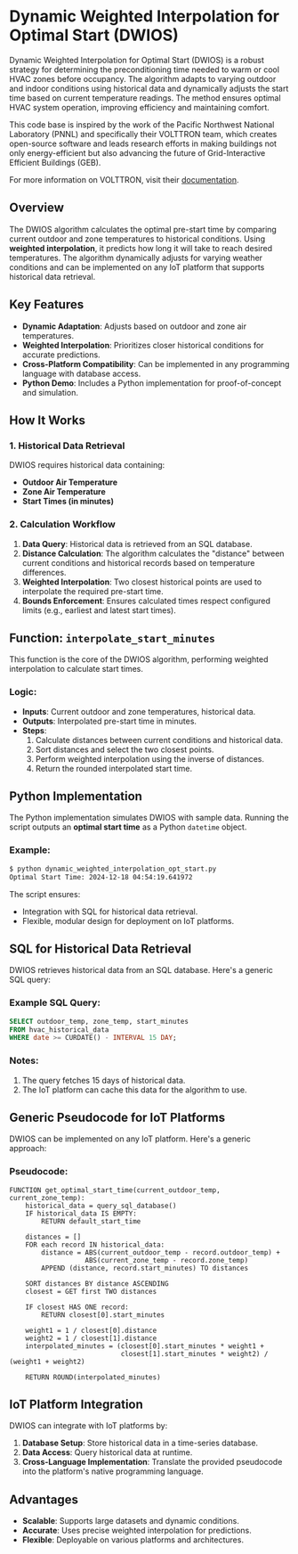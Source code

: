 # Dynamic Weighted Interpolation for Optimal Start (DWIOS)

Dynamic Weighted Interpolation for Optimal Start (DWIOS) is a robust strategy for determining the preconditioning time needed to warm or cool HVAC zones before occupancy. The algorithm adapts to varying outdoor and indoor conditions using historical data and dynamically adjusts the start time based on current temperature readings. The method ensures optimal HVAC system operation, improving efficiency and maintaining comfort.

This code base is inspired by the work of the Pacific Northwest National Laboratory (PNNL) and specifically their VOLTTRON team, which creates open-source software and leads research efforts in making buildings not only energy-efficient but also advancing the future of Grid-Interactive Efficient Buildings (GEB).

For more information on VOLTTRON, visit their [documentation](https://volttron.readthedocs.io/en/main/).



## Overview
The DWIOS algorithm calculates the optimal pre-start time by comparing current outdoor and zone temperatures to historical conditions. Using **weighted interpolation**, it predicts how long it will take to reach desired temperatures. The algorithm dynamically adjusts for varying weather conditions and can be implemented on any IoT platform that supports historical data retrieval.

## Key Features
- **Dynamic Adaptation**: Adjusts based on outdoor and zone air temperatures.
- **Weighted Interpolation**: Prioritizes closer historical conditions for accurate predictions.
- **Cross-Platform Compatibility**: Can be implemented in any programming language with database access.
- **Python Demo**: Includes a Python implementation for proof-of-concept and simulation.



## How It Works
### 1. Historical Data Retrieval
DWIOS requires historical data containing:
- **Outdoor Air Temperature**
- **Zone Air Temperature**
- **Start Times (in minutes)**

### 2. Calculation Workflow
1. **Data Query**: Historical data is retrieved from an SQL database.
2. **Distance Calculation**: The algorithm calculates the "distance" between current conditions and historical records based on temperature differences.
3. **Weighted Interpolation**: Two closest historical points are used to interpolate the required pre-start time.
4. **Bounds Enforcement**: Ensures calculated times respect configured limits (e.g., earliest and latest start times).



## Function: `interpolate_start_minutes`
This function is the core of the DWIOS algorithm, performing weighted interpolation to calculate start times.

### **Logic:**
- **Inputs**: Current outdoor and zone temperatures, historical data.
- **Outputs**: Interpolated pre-start time in minutes.
- **Steps**:
  1. Calculate distances between current conditions and historical data.
  2. Sort distances and select the two closest points.
  3. Perform weighted interpolation using the inverse of distances.
  4. Return the rounded interpolated start time.



## Python Implementation
The Python implementation simulates DWIOS with sample data. Running the script outputs an **optimal start time** as a Python `datetime` object.

### Example:
```bash
$ python dynamic_weighted_interpolation_opt_start.py
Optimal Start Time: 2024-12-18 04:54:19.641972
```

The script ensures:
- Integration with SQL for historical data retrieval.
- Flexible, modular design for deployment on IoT platforms.



## SQL for Historical Data Retrieval
DWIOS retrieves historical data from an SQL database. Here's a generic SQL query:

### Example SQL Query:
```sql
SELECT outdoor_temp, zone_temp, start_minutes
FROM hvac_historical_data
WHERE date >= CURDATE() - INTERVAL 15 DAY;
```
### Notes:
1. The query fetches 15 days of historical data.
2. The IoT platform can cache this data for the algorithm to use.



## Generic Pseudocode for IoT Platforms
DWIOS can be implemented on any IoT platform. Here's a generic approach:

### Pseudocode:
```pseudo
FUNCTION get_optimal_start_time(current_outdoor_temp, current_zone_temp):
    historical_data = query_sql_database()
    IF historical_data IS EMPTY:
        RETURN default_start_time

    distances = []
    FOR each record IN historical_data:
        distance = ABS(current_outdoor_temp - record.outdoor_temp) + 
                   ABS(current_zone_temp - record.zone_temp)
        APPEND (distance, record.start_minutes) TO distances

    SORT distances BY distance ASCENDING
    closest = GET first TWO distances

    IF closest HAS ONE record:
        RETURN closest[0].start_minutes

    weight1 = 1 / closest[0].distance
    weight2 = 1 / closest[1].distance
    interpolated_minutes = (closest[0].start_minutes * weight1 + 
                            closest[1].start_minutes * weight2) / (weight1 + weight2)

    RETURN ROUND(interpolated_minutes)
```



## IoT Platform Integration
DWIOS can integrate with IoT platforms by:
1. **Database Setup**: Store historical data in a time-series database.
2. **Data Access**: Query historical data at runtime.
3. **Cross-Language Implementation**: Translate the provided pseudocode into the platform's native programming language.



## Advantages
- **Scalable**: Supports large datasets and dynamic conditions.
- **Accurate**: Uses precise weighted interpolation for predictions.
- **Flexible**: Deployable on various platforms and architectures.
